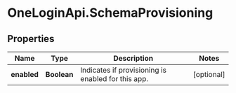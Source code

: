 # OneLoginApi.SchemaProvisioning

## Properties

Name | Type | Description | Notes
------------ | ------------- | ------------- | -------------
**enabled** | **Boolean** | Indicates if provisioning is enabled for this app. | [optional] 


